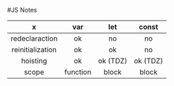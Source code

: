 #JS Notes

x | var | let | const
:---: | :---: | :---: | :---:
redeclaraction | ok | no | no |
reinitialization | ok | ok | no
hoisting | ok | ok (TDZ) | ok (TDZ)
scope | function | block | block